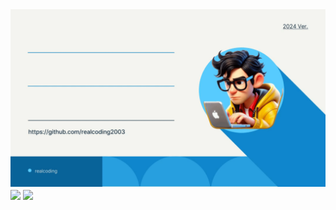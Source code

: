 <div>
  <img src="realcoding.gif">
</div>

<picture>
  <source
    srcset="https://github-readme-stats.vercel.app/api/top-langs/?username=realcoding2003&size_weight=0.5&count_weight=0.5&theme=dark"
    media="(prefers-color-scheme: dark)"
  />
  <source
    srcset="https://github-readme-stats.vercel.app/api/top-langs/?username=realcoding2003&size_weight=0.5&count_weight=0.5"
    media="(prefers-color-scheme: light), (prefers-color-scheme: no-preference)"
  />
  <img height="200" align="center" src="https://github-readme-stats.vercel.app/api?username=anuraghazra&show_icons=true" />
</picture>

<picture>
  <source
    srcset="https://github-readme-stats.vercel.app/api?username=realcoding2003&show_icons=true&theme=dark"
    media="(prefers-color-scheme: dark)"
  />
  <source
    srcset="https://github-readme-stats.vercel.app/api?username=realcoding2003&show_icons=true"
    media="(prefers-color-scheme: light), (prefers-color-scheme: no-preference)"
  />
  <img height="200" align="center" src="https://github-readme-stats.vercel.app/api?username=anuraghazra&show_icons=true" />
</picture>

<!--
**realcoding2003/realcoding2003** is a ✨ _special_ ✨ repository because its `README.md` (this file) appears on your GitHub profile.

Here are some ideas to get you started:

- 🔭 I’m currently working on ...
- 🌱 I’m currently learning ...
- 👯 I’m looking to collaborate on ...
- 🤔 I’m looking for help with ...
- 💬 Ask me about ...
- 📫 How to reach me: ...
- 😄 Pronouns: ...
- ⚡ Fun fact: ...
-->
